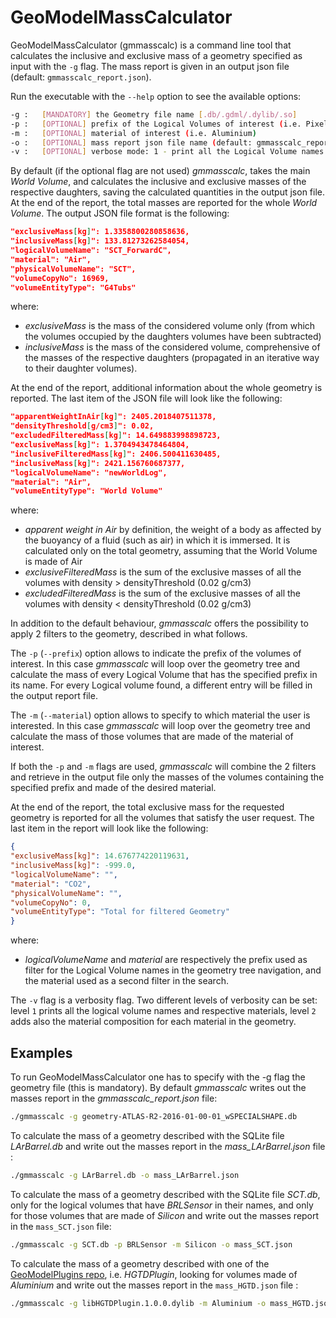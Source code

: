 # GeoModelMassCalculator

GeoModelMassCalculator (gmmasscalc) is a command line tool that calculates the inclusive and exclusive mass of a geometry specified as input with the `-g` flag. The mass report is given in an output json file (default: `gmmasscalc_report.json`).

Run the executable with the `--help` option to see the available options:

``` bash
-g :   [MANDATORY] the Geometry file name [.db/.gdml/.dylib/.so] 
-p :   [OPTIONAL] prefix of the Logical Volumes of interest (i.e. Pixel::) 
-m :   [OPTIONAL] material of interest (i.e. Aluminium) 
-o :   [OPTIONAL] mass report json file name (default: gmmasscalc_report.json)
-v :   [OPTIONAL] verbose mode: 1 - print all the Logical Volume names and materials, 2 - print materials composition (default: off)
``` 
By default (if the optional flag are not used) *gmmasscalc*, takes the main *World Volume*, and calculates the inclusive and exclusive masses of the respective daughters, saving the calculated quantities in the output json file. At the end of the report, the total masses are reported for the whole *World Volume*. The output JSON file format is the following:

``` json
"exclusiveMass[kg]": 1.3358800280858636,
"inclusiveMass[kg]": 133.81273262584054,
"logicalVolumeName": "SCT_ForwardC",
"material": "Air",
"physicalVolumeName": "SCT",
"volumeCopyNo": 16969,
"volumeEntityType": "G4Tubs"
``` 

where:

- *exclusiveMass* is the mass of the considered volume only (from which the volumes occupied by the daughters volumes have been subtracted)
- *inclusiveMass* is the mass of the considered volume, comprehensive of the masses of the respective daughters (propagated in an iterative way to their daughter volumes).

At the end of the report, additional information about the whole geometry is reported. The last item of the JSON file will look like the following:

``` json
"apparentWeightInAir[kg]": 2405.2018407511378,
"densityThreshold[g/cm3]": 0.02,
"excludedFilteredMass[kg]": 14.649883998898723,
"exclusiveMass[kg]": 1.3704943478464804,
"inclusiveFilteredMass[kg]": 2406.500411630485,
"inclusiveMass[kg]": 2421.156760687377,
"logicalVolumeName": "newWorldLog",
"material": "Air",
"volumeEntityType": "World Volume"
``` 

where:

- *apparent weight in Air* by definition, the weight of a body as affected by the buoyancy of a fluid (such as air) in which it is immersed. It is calculated only on the total geometry, assuming that the World Volume is made of Air
- *exclusiveFilteredMass* is the sum of the exclusive masses of all the volumes with density > densityThreshold (0.02 g/cm3)
- *excludedFilteredMass*  is the sum of the exclusive masses of all the volumes with density < densityThreshold (0.02 g/cm3)

In addition to the default behaviour, *gmmasscalc* offers the possibility to apply 2 filters to the geometry, described in what follows. 

The `-p` (`--prefix`) option allows to indicate the prefix of the volumes of interest. In this case  *gmmasscalc* will loop over the geometry tree and calculate the mass of every Logical Volume that has the specified prefix in its name. For every Logical volume found, a different entry will be filled in the output report file.

The `-m` (`--material`) option allows to specify to which material the user is interested. In this case  *gmmasscalc* will loop over the geometry tree and calculate the mass of those volumes that are made of the material of interest. 

If both the `-p` and `-m` flags are used, *gmmasscalc* will combine the 2 filters and retrieve in the output file only the masses of the volumes containing the specified prefix and made of the desired material. 

At the end of the report, the total exclusive mass for the requested geometry is  reported for all the volumes that satisfy the user request. The last item in the report will look like the following:

```json
{
"exclusiveMass[kg]": 14.676774220119631,
"inclusiveMass[kg]": -999.0,
"logicalVolumeName": "",
"material": "CO2",
"physicalVolumeName": "",
"volumeCopyNo": 0,
"volumeEntityType": "Total for filtered Geometry"
}
```

where:

- *logicalVolumeName*  and *material* are respectively the prefix used as filter for the Logical Volume names in the geometry tree navigation, and the material used as a second filter in the search. 

The `-v` flag is a verbosity flag. Two different levels of verbosity can be set: level `1` prints all the logical volume names and respective materials, level `2` adds also the material composition for each material in the geometry. 

## Examples

To run GeoModelMassCalculator one has to specify with the -g flag the geometry file (this is mandatory). By default *gmmasscalc* writes out the masses report in the *gmmasscalc_report.json* file:

``` bash
./gmmasscalc -g geometry-ATLAS-R2-2016-01-00-01_wSPECIALSHAPE.db
``` 

To calculate the mass of a geometry described with the SQLite file *LArBarrel.db* and write out the masses report in the *mass_LArBarrel.json* file :

``` bash
./gmmasscalc -g LArBarrel.db -o mass_LArBarrel.json 
``` 

To calculate the mass of a geometry described with the SQLite file *SCT.db*, only for the logical volumes that have *BRLSensor* in their names, and only for those volumes that are made of *Silicon* and write out the masses report in the `mass_SCT.json` file:

``` bash
./gmmasscalc -g SCT.db -p BRLSensor -m Silicon -o mass_SCT.json 
``` 

To calculate the mass of a geometry described with one of the [GeoModelPlugins repo](https://gitlab.cern.ch/atlas/GeoModelPlugins), i.e.  *HGTDPlugin*, looking for volumes made of *Aluminium* and write out the masses report in the `mass_HGTD.json` file :

``` bash
./gmmasscalc -g libHGTDPlugin.1.0.0.dylib -m Aluminium -o mass_HGTD.json 
``` 

